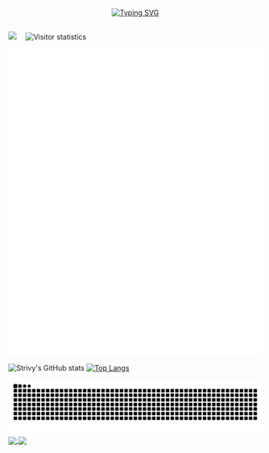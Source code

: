 <div align="center">
    <a href="https://git.io/typing-svg">
        <img src="https://readme-typing-svg.demolab.com?font=Maple+Mono+NF+CN&weight=500&duration=1500&pause=500&center=true&vCenter=true&multiline=true&width=435&height=60&lines=Welcome+to+my+homepage!+;I'm+Strivy." alt="Typing SVG">
    </a>
</div>

##

<div align="left">
  <a href="https://www.cnblogs.com/strivy/"><img src="https://img.shields.io/badge/Website-Blog-8c36db" /></a>&emsp;
  <img src="https://komarev.com/ghpvc/?username=Strivy-ZSY&label=Views&color=orange&style=flat" alt="Visitor statistics" />&emsp;
</div>

[](https://github.com/user-attachments/files/22329701/Cold.mp3)


<!--![dog](https://github.com/user-attachments/assets/a1c5dc1b-1e61-4b63-a354-9e05bdfa805d) -->

<!-- <div align="left">
  <div style="border: 3px solid #000; border-radius: 8px; padding: 10px; display: inline-block;">
    <img src="https://github.com/user-attachments/assets/b27d80e6-944f-4a03-9be9-2fb910cc7880" width="300" style="display: block; margin: 0 auto;">
    <img src="https://github.com/user-attachments/assets/30ae8df0-bf1c-44ae-8eff-048f7526e9a3" width="300" style="display: block; margin: 10px auto 0;">
  </div>
</div> -->

<div align="center">
  
</div>
<!-- profile logo 个人资料徽标 -->


![Metrics](/github-metrics.svg)

![Strivy's GitHub stats](https://github-readme-stats-six-rho-57.vercel.app/api?username=Strivy-ZSY)
[![Top Langs](https://github-readme-stats.vercel.app/api/top-langs/?username=Strivy-ZSY)](https://github.com/anuraghazra/github-readme-stats)

<picture>
  <source media="(prefers-color-scheme: dark)" srcset="https://raw.githubusercontent.com/Strivy-ZSY/Strivy-ZSY/output/github-contribution-grid-snake-dark.svg">
  <source media="(prefers-color-scheme: light)" srcset="https://raw.githubusercontent.com/Strivy-ZSY/Strivy-ZSY/output/github-contribution-grid-snake.svg">
  <img alt="github contribution grid snake animation" src="https://raw.githubusercontent.com/Strivy-ZSY/Strivy-ZSY/output/github-contribution-grid-snake.svg">
</picture>

<a href="https://github.com/Strivy-ZSY/pot-app-translate-plugin-localdeepseek-r1">
  <img align="center" src="https://github-readme-stats.vercel.app/api/pin/?username=Strivy-ZSY&repo=pot-app-translate-plugin-localdeepseek-r1" />
</a>
<a href="https://github.com/Strivy-ZSY/pot-app-recognize-plugin-ollama">
  <img align="center" src="https://github-readme-stats.vercel.app/api/pin/?username=Strivy-ZSY&repo=pot-app-recognize-plugin-ollama" />
</a>

<!--
**Strivy-ZSY/Strivy-ZSY** is a ✨ _special_ ✨ repository because its `README.md` (this file) appears on your GitHub profile.

Here are some ideas to get you started:

- 🔭 I’m currently working on ...
- 🌱 I’m currently learning ...
- 👯 I’m looking to collaborate on ...
- 🤔 I’m looking for help with ...
- 💬 Ask me about ...
- 📫 How to reach me: ...
- 😄 Pronouns: ...
- ⚡ Fun fact: ...
-->

